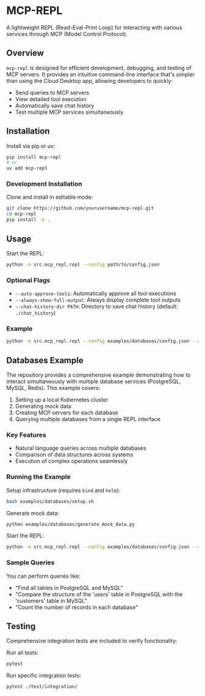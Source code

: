 # MCP-REPL

A lightweight REPL (Read-Eval-Print Loop) for interacting with various services through MCP (Model Control Protocol).

## Overview

`mcp-repl` is designed for efficient development, debugging, and testing of MCP servers. It provides an intuitive command-line interface that's simpler than using the Cloud Desktop app, allowing developers to quickly:

- Send queries to MCP servers
- View detailed tool execution
- Automatically save chat history
- Test multiple MCP services simultaneously

## Installation

Install via pip or uv:

```bash
pip install mcp-repl
# or
uv add mcp-repl
```

### Development Installation

Clone and install in editable mode:

```bash
git clone https://github.com/yourusername/mcp-repl.git
cd mcp-repl
pip install -e .
```

## Usage

Start the REPL:

```bash
python -m src.mcp_repl.repl --config path/to/config.json
```

### Optional Flags

- `--auto-approve-tools`: Automatically approve all tool executions
- `--always-show-full-output`: Always display complete tool outputs
- `--chat-history-dir PATH`: Directory to save chat history (default: `./chat_history`)

### Example

```bash
python -m src.mcp_repl.repl --config examples/databases/config.json --auto-approve-tools
```

## Databases Example

The repository provides a comprehensive example demonstrating how to interact simultaneously with multiple database services (PostgreSQL, MySQL, Redis). This example covers:

1. Setting up a local Kubernetes cluster
2. Generating mock data
3. Creating MCP servers for each database
4. Querying multiple databases from a single REPL interface

### Key Features

- Natural language queries across multiple databases
- Comparison of data structures across systems
- Execution of complex operations seamlessly

### Running the Example

Setup infrastructure (requires `kind` and `helm`):

```bash
bash examples/databases/setup.sh
```

Generate mock data:

```bash
python examples/databases/generate_mock_data.py
```

Start the REPL:

```bash
python -m src.mcp_repl.repl --config examples/databases/config.json --auto-approve-tools
```

### Sample Queries

You can perform queries like:

- "Find all tables in PostgreSQL and MySQL"
- "Compare the structure of the 'users' table in PostgreSQL with the 'customers' table in MySQL"
- "Count the number of records in each database"

## Testing

Comprehensive integration tests are included to verify functionality:

Run all tests:

```bash
pytest
```

Run specific integration tests:

```bash
pytest ./test/integration/
```

